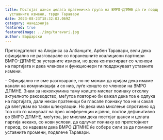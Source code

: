```yaml
---
title: Постојат шанси целата пратеничка група на ВМРО-ДПМНЕ да ги поддржи
  уставните измени, тврди Таравари
date: 2023-08-23T18:32:03.069Z
category: македонија
featured: true
featuredImage: ../img/taravari.jpg
author: Вардарски
---
```

<!--StartFragment-->

Претседателот на Алијанса за Албанците, Арбен Таравари, вели дека официјално не разговарале со поранешните коалициони партнери ВМРО-ДПМНЕ за уставните измени, но дека контактираат со членови на партијата и дека членови и функционери ги поддржуваат уставните измени.

– Официјално не сме разговарале, но не можам да кријам дека имаме канали на комуникација и со нив, луѓе коишто се членови на ВМРО ДПМНЕ. Знам за неколкумина таму коишто мислат поинаку отколку актуелното раководство, меѓутоа повторно би кажал дека тоа е одлука на партијата, дали некои пратеници би гласале поинаку тоа не и сакал да влегувам во такви шпекулации. Но дека има мислење спротивно од тоа што го кажуваат на прес конференции и јавно, постои дефинитивно во ВМРО ДПМНЕ, меѓутоа, јас мислам дека постојат шанси и целата партија некако, со нови услови, да одлучат поинаку во претстојниот период, се надевам дека ВМРО ДПМНЕ ќе собере сили за да поминат уставните промени, подвлече Таравари.



<!--EndFragment-->